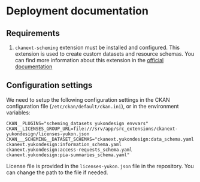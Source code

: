 Deployment documentation
=======================

## Requirements

1. `ckanext-scheming` extension must be installed and configured. This extension is used to create custom datasets and resource schemas. You can find more information about this extension in the [official documentation](https://github.com/ckan/ckanext-scheming/tree/master)

## Configuration settings

We need to setup the following configuration settings in the CKAN configuration file (`/etc/ckan/default/ckan.ini`), or in the environment variables:

```
CKAN__PLUGINS="scheming_datasets yukondesign envvars"
CKAN__LICENSES_GROUP_URL=file:///srv/app/src_extensions/ckanext-yukondesign/licenses-yukon.json
CKAN___SCHEMING__DATASET_SCHEMAS="ckanext.yukondesign:data_schema.yaml ckanext.yukondesign:information_schema.yaml ckanext.yukondesign:access-requests_schema.yaml ckanext.yukondesign:pia-summaries_schema.yaml"
```

License file is provided in the `licenses-yukon.json` file in the repository. You can change the path to the file if needed.
